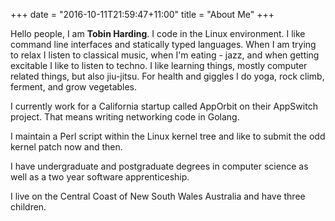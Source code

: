 +++
date = "2016-10-11T21:59:47+11:00"
title = "About Me"
+++

Hello people, I am **Tobin Harding**. I code in the Linux environment. I like
command line interfaces and statically typed languages. When I am trying to
relax I listen to classical music, when I'm eating - jazz, and when getting
excitable I like to listen to techno.  I like learning things, mostly computer
related things, but also jiu-jitsu. For health and giggles I do yoga, rock
climb, ferment, and grow vegetables.

I currently work for a California startup called AppOrbit on their AppSwitch
project.  That means writing networking code in Golang.

I maintain a Perl script within the Linux kernel tree and like to submit the odd
kernel patch now and then.

I have undergraduate and postgraduate degrees in computer science as well as a
two year software apprenticeship.

I live on the Central Coast of New South Wales Australia and have three
children.



